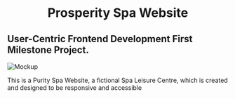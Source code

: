 <h1 align ="center">Prosperity Spa Website</h1>

## User-Centric Frontend Development First Milestone Project.

![Mockup](mdimages/projects-responsive-viewports.png)

This is a Purity Spa Website, a fictional Spa Leisure Centre, which is created and designed to be responsive and accessible 

